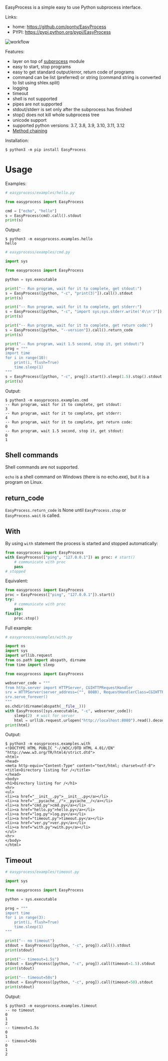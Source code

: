 EasyProcess is a simple easy to use Python subprocess interface.

Links:
 * home: https://github.com/ponty/EasyProcess
 * PYPI: https://pypi.python.org/pypi/EasyProcess

![workflow](https://github.com/ponty/EasyProcess/actions/workflows/main.yml/badge.svg)

Features:
 - layer on top of [subprocess](https://docs.python.org/library/subprocess.html) module
 - easy to start, stop programs
 - easy to get standard output/error, return code of programs
 - command can be list (preferred) or string (command string is converted to list using shlex.split)
 - logging
 - timeout
 - shell is not supported
 - pipes are not supported
 - stdout/stderr is set only after the subprocess has finished
 - stop() does not kill whole subprocess tree
 - unicode support
 - supported python versions: 3.7, 3.8, 3.9, 3.10, 3.11, 3.12
 - [Method chaining](https://en.wikipedia.org/wiki/Method_chaining)
 
Installation:

```console
$ python3 -m pip install EasyProcess
```

Usage
=====

Examples:
```py
# easyprocess/examples/hello.py

from easyprocess import EasyProcess

cmd = ["echo", "hello"]
s = EasyProcess(cmd).call().stdout
print(s)

```

Output:
<!-- embedme doc/gen/python3_-m_easyprocess.examples.hello.txt -->

```console
$ python3 -m easyprocess.examples.hello
hello
```


```py
# easyprocess/examples/cmd.py

import sys

from easyprocess import EasyProcess

python = sys.executable

print("-- Run program, wait for it to complete, get stdout:")
s = EasyProcess([python, "-c", "print(3)"]).call().stdout
print(s)

print("-- Run program, wait for it to complete, get stderr:")
s = EasyProcess([python, "-c", "import sys;sys.stderr.write('4\\n')"]).call().stderr
print(s)

print("-- Run program, wait for it to complete, get return code:")
s = EasyProcess([python, "--version"]).call().return_code
print(s)

print("-- Run program, wait 1.5 second, stop it, get stdout:")
prog = """
import time
for i in range(10):
    print(i, flush=True)
    time.sleep(1)
"""
s = EasyProcess([python, "-c", prog]).start().sleep(1.5).stop().stdout
print(s)

```

Output:
<!-- embedme doc/gen/python3_-m_easyprocess.examples.cmd.txt -->

```console
$ python3 -m easyprocess.examples.cmd
-- Run program, wait for it to complete, get stdout:
3
-- Run program, wait for it to complete, get stderr:
4
-- Run program, wait for it to complete, get return code:
0
-- Run program, wait 1.5 second, stop it, get stdout:
0
1
```

Shell commands
--------------

Shell commands are not supported.

``echo`` is a shell command on Windows (there is no echo.exe),
but it is a program on Linux.

return_code
-----------

`EasyProcess.return_code` is None until
`EasyProcess.stop` or `EasyProcess.wait` is called.

With
----

By using `with` statement the process is started
and stopped automatically:
    
```python
from easyprocess import EasyProcess
with EasyProcess(["ping", "127.0.0.1"]) as proc: # start()
    # communicate with proc
    pass
# stopped
```

Equivalent:
    
```python
from easyprocess import EasyProcess
proc = EasyProcess(["ping", "127.0.0.1"]).start()
try:
    # communicate with proc
    pass
finally:
    proc.stop()
```

Full example:
```py
# easyprocess/examples/with.py

import os
import sys
import urllib.request
from os.path import abspath, dirname
from time import sleep

from easyprocess import EasyProcess

webserver_code = """
from http.server import HTTPServer, CGIHTTPRequestHandler
srv = HTTPServer(server_address=("", 8080), RequestHandlerClass=CGIHTTPRequestHandler)
srv.serve_forever()
"""
os.chdir(dirname(abspath(__file__)))
with EasyProcess([sys.executable, "-c", webserver_code]):
    sleep(2)  # wait for server
    html = urllib.request.urlopen("http://localhost:8080").read().decode("utf-8")
print(html)

```

Output:

<!-- embedme doc/gen/python3_-m_easyprocess.examples.with.txt -->

```console
$ python3 -m easyprocess.examples.with
<!DOCTYPE HTML PUBLIC "-//W3C//DTD HTML 4.01//EN" "http://www.w3.org/TR/html4/strict.dtd">
<html>
<head>
<meta http-equiv="Content-Type" content="text/html; charset=utf-8">
<title>Directory listing for /</title>
</head>
<body>
<h1>Directory listing for /</h1>
<hr>
<ul>
<li><a href="__init__.py">__init__.py</a></li>
<li><a href="__pycache__/">__pycache__/</a></li>
<li><a href="cmd.py">cmd.py</a></li>
<li><a href="hello.py">hello.py</a></li>
<li><a href="log.py">log.py</a></li>
<li><a href="timeout.py">timeout.py</a></li>
<li><a href="ver.py">ver.py</a></li>
<li><a href="with.py">with.py</a></li>
</ul>
<hr>
</body>
</html>

```

Timeout
-------

```py
# easyprocess/examples/timeout.py

import sys

from easyprocess import EasyProcess

python = sys.executable

prog = """
import time
for i in range(3):
    print(i, flush=True)
    time.sleep(1)
"""

print("-- no timeout")
stdout = EasyProcess([python, "-c", prog]).call().stdout
print(stdout)

print("-- timeout=1.5s")
stdout = EasyProcess([python, "-c", prog]).call(timeout=1.5).stdout
print(stdout)

print("-- timeout=50s")
stdout = EasyProcess([python, "-c", prog]).call(timeout=50).stdout
print(stdout)

```

Output:

<!-- embedme doc/gen/python3_-m_easyprocess.examples.timeout.txt -->

```console
$ python3 -m easyprocess.examples.timeout
-- no timeout
0
1
2
-- timeout=1.5s
0
1
-- timeout=50s
0
1
2
```